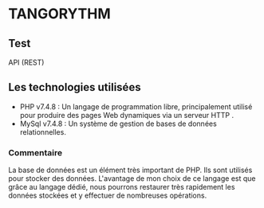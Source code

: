 # TANGORYTHM

## Test ##

API (REST)

## Les technologies utilisées  ##


- PHP v7.4.8 : Un langage de programmation libre, principalement utilisé pour produire des pages Web dynamiques via un serveur HTTP .
- MySql v7.4.8 : Un système de gestion de bases de données relationnelles.


### Commentaire ###
La base de données est un élément très important de PHP. Ils sont utilisés pour stocker des données. L'avantage de mon choix de ce langage est que grâce au langage dédié, nous pourrons restaurer très rapidement les données stockées et y effectuer de nombreuses opérations.


